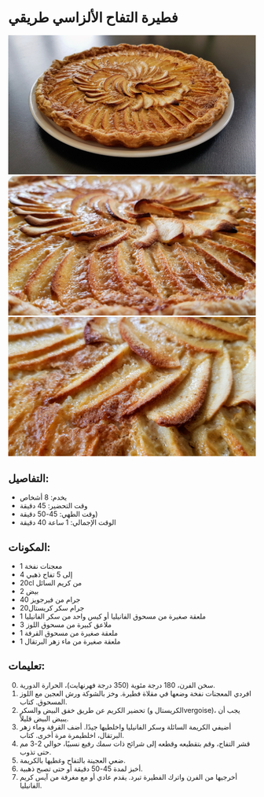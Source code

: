 # فطيرة التفاح الألزاسي طريقي

![فطيرة التفاح الألزاسي طريقي](https://github.com/anamorph/recettes/blob/master/photos/fr-dessert-tarte_aux_pommes_alsacienne_a_ma_facon-01.jpg?raw=true)
![فطيرة التفاح الألزاسي طريقي](https://github.com/anamorph/recettes/blob/master/photos/fr-dessert-tarte_aux_pommes_alsacienne_a_ma_facon-02.jpg?raw=true)
![فطيرة التفاح الألزاسي طريقي](https://github.com/anamorph/recettes/blob/master/photos/fr-dessert-tarte_aux_pommes_alsacienne_a_ma_facon-03.jpg?raw=true)

## التفاصيل:
* يخدم: 8 أشخاص
* وقت التحضير: 45 دقيقة
* وقت الطهي: 45-50 دقيقة)
* الوقت الإجمالي: 1 ساعة 40 دقيقة

## المكونات:
* 1 معجنات نفخة
* 4 إلى 5 تفاح ذهبي
* 20cl من كريم السائل
* 2 بيض
* 40 جرام من فيرجويز
* 20جرام سكر كريستال
* 1 ملعقة صغيرة من مسحوق الفانيليا أو كيس واحد من سكر الفانيليا
* 3 ملاعق كبيرة من مسحوق اللوز
* 1 ملعقة صغيرة من مسحوق القرفة
* 1 ملعقة صغيرة من ماء زهر البرتقال

## تعليمات:
0. سخن الفرن، 180 درجة مئوية (350 درجة فهرنهايت)، الحرارة الدورية.
1. افردي المعجنات نفخة وضعها في مقلاة فطيرة. وخز بالشوكة ورش العجين مع اللوز المسحوق. كتاب.
2. تحضير الكريم عن طريق خفق البيض والسكر (الكريستال وvergoise)، يجب أن يبيض البيض قليلاً.
3. أضيفي الكريمة السائلة وسكر الفانيليا واخلطيها جيدًا. أضف القرفة وماء زهر البرتقال، اخلطيمرة مرة أخرى. كتاب.
4. قشر التفاح، وقم بتقطيعه وقطعه إلى شرائح ذات سمك رفيع نسبيًا، حوالي 2-3 مم حتى تذوب.
5. ضعي العجينة بالتفاح وغطيها بالكريمة.
6. أخبز لمدة 45-50 دقيقة أو حتى تصبح ذهبية.
7. أخرجيها من الفرن واترك الفطيرة تبرد. يقدم عادي أو مع مغرفة من آيس كريم الفانيليا.
